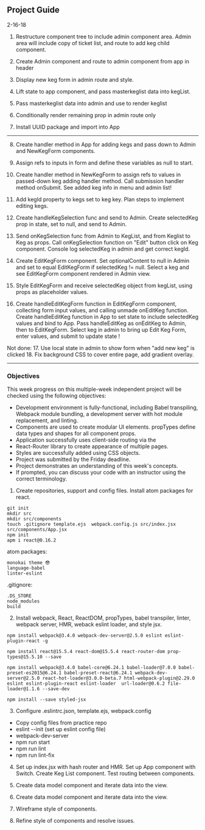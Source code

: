 ## Project Guide

2-16-18

1. Restructure component tree to include admin component area. Admin area will include copy of ticket list, and route to add keg child component.

2. Create Admin component and route to admin component from app in header

3. Display new keg form in admin route and style.

4. Lift state to app component, and pass masterkeglist data into kegList.

5. Pass masterkeglist data into admin and use to render keglist

6. Conditionally render remaining prop in admin route only


7. Install UUID package and import into App
---
8. Create handler method in App for adding kegs and pass down to Admin and NewKegForm components.

9. Assign refs to inputs in form and define these variables as null to start.

10. Create handler method in NewKegForm to assign refs to values in passed-down keg adding handler method. Call submission handler method onSubmit. See added keg info in menu and admin list!

11. Add kegId property to kegs set to keg key. Plan steps to implement editing kegs.

12. Create handleKegSelection func and send to Admin. Create selectedKeg prop in state, set to null, and send to Admin.

13. Send onKegSelection func from Admin to KegList, and from Keglist to Keg as props. Call onKegSelection function on "Edit" button click on Keg component. Console log selectedKeg in admin and get correct kegId.

14. Create EditKegForm component. Set optionalContent to null in Admin and set to equal EditKegForm if  selectedKeg \!\= null. Select a keg and see EditKegForm component rendered in Admin view.

15. Style EditKegForm and receive selectedKeg object from kegList, using props as placeholder values.

16. Create handleEditKegForm function in EditKegForm component, collecting form input values, and calling unmade onEditKeg function. Create handleEditKeg function in App to set state to include selectedKeg values and bind to App. Pass handleEditKeg as onEditKeg to Admin, then to EditKegForm. Select keg in admin to bring up Edit Keg Form, enter values, and submit to update state \!


Not done:
17. Use local state in admin to show form when "add new keg" is clicked
18. Fix background CSS to cover entire page, add gradient overlay.









------------------------------------
 ### Objectives

 This week progress on this multiple-week independent project will be checked using the following objectives:

* Development environment is fully-functional, including Babel transpiling, Webpack module bundling, a development server with hot module replacement, and linting.
* Components are used to create modular UI elements.
propTypes define data types and shapes for all component props.
* Application successfully uses client-side routing via the
* React-Router library to create appearance of multiple pages.
* Styles are successfully added using CSS objects.
* Project was submitted by the Friday deadline.
* Project demonstrates an understanding of this week's concepts.
* If prompted, you can discuss your code with an instructor using the correct terminology.


1. Create repositories, support and config files. Install atom packages for react.

```
git init
mkdir src
mkdir src/components
touch .gitignore template.ejs  webpack.config.js src/index.jsx src/components/App.jsx
npm init
apm i react@0.16.2
```
atom packages:
```
monokai theme 😎
language-babel
linter-eslint
```

.gitignore:
```
.DS_STORE
node_modules
build
```
2. Install webpack, React, ReactDOM, propTypes, babel transpiler, linter, webpack server, HMR, weback eslint loader, and style jsx.
```
npm install webpack@3.4.0 webpack-dev-server@2.5.0 eslint eslint-plugin-react -g   
```
```
npm install react@15.5.4 react-dom@15.5.4 react-router-dom prop-types@15.5.10 --save
```
```
npm install webpack@3.4.0 babel-core@6.24.1 babel-loader@7.0.0 babel-preset-es2015@6.24.1 babel-preset-react@6.24.1 webpack-dev-server@2.5.0 react-hot-loader@3.0.0-beta.7 html-webpack-plugin@2.29.0 eslint eslint-plugin-react eslint-loader  url-loader@0.6.2 file-loader@1.1.6 --save-dev
```
```
npm install --save styled-jsx
```

3. Configure .eslintrc.json, template.ejs, webpack.config
 * Copy config files from practice repo
 * eslint --init (set up eslint config file)
 * webpack-dev-server
 * npm run start
 * npm run lint
 * npm run lint-fix

4. Set up index.jsx with hash router and HMR. Set up App component with Switch. Create Keg List component. Test routing between components.

5. Create data model component and iterate data into the view.

6. Create data model component and iterate data into the view.

7. Wireframe style of components.

8. Refine style of components and resolve issues.
